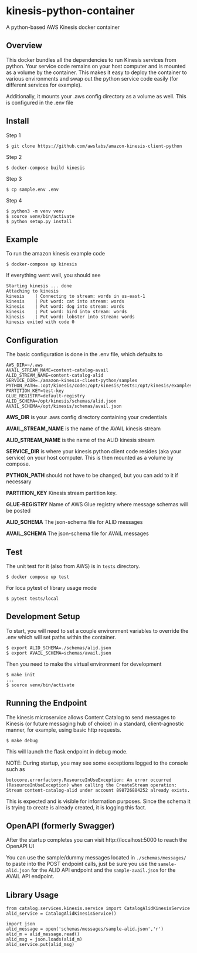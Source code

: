 # kinesis-python-container
A python-based AWS Kinesis docker container

## Overview

This docker bundles all the dependencies to run Kinesis services from python. Your service code remains on your host computer and is mounted as a volume by the container. This makes it easy to deploy the container to various environments and swap out the python service code easily (for different services for example).

Additionally, it mounts your .aws config directory as a volume as well. This is configured in the .env file

## Install

Step 1

```
$ git clone https://github.com/awslabs/amazon-kinesis-client-python
```

Step 2

```
$ docker-compose build kinesis
```

Step 3

```
$ cp sample.env .env
```

Step 4

```
$ python3 -m venv venv
$ source venv/bin/activate
$ python setup.py install
```

## Example

To run the amazon kinesis example code

```
$ docker-compose up kinesis
```

If everything went well, you should see

```
Starting kinesis ... done
Attaching to kinesis
kinesis    | Connecting to stream: words in us-east-1
kinesis    | Put word: cat into stream: words
kinesis    | Put word: dog into stream: words
kinesis    | Put word: bird into stream: words
kinesis    | Put word: lobster into stream: words
kinesis exited with code 0
```


## Configuration

The basic configuration is done in the .env file, which defaults to

```
AWS_DIR=~/.aws
AVAIL_STREAM_NAME=content-catalog-avail
ALID_STREAM_NAME=content-catalog-alid
SERVICE_DIR=./amazon-kinesis-client-python/samples
PYTHON_PATH=.:opt/kinesis/code:/opt/kinesis/tests:/opt/kinesis/examples
PARTITION_KEY=test-key
GLUE_REGISTRY=default-registry
ALID_SCHEMA=/opt/kinesis/schemas/alid.json
AVAIL_SCHEMA=/opt/kinesis/schemas/avail.json
```

**AWS_DIR** is your .aws config directory containing your credentials

**AVAIL_STREAM_NAME** is the name of the AVAIL kinesis stream

**ALID_STREAM_NAME** is the name of the ALID kinesis stream

**SERVICE_DIR** is where your kinesis python client code resides (aka your service) on your host computer. This is then mounted as a volume by compose.

**PYTHON_PATH** should not have to be changed, but you can add to it if necessary

**PARTITION_KEY** Kinesis stream partition key.

**GLUE-REGISTRY** Name of AWS Glue registry where message schemas will be posted

**ALID_SCHEMA** The json-schema file for ALID messages

**AVAIL_SCHEMA** The json-schema file for AVAIL messages

## Test

The unit test for it (also from AWS) is in `tests` directory.

```
$ docker compose up test
```

For loca pytest of library usage mode

```
$ pytest tests/local
```

## Development Setup

To start, you will need to set a couple environment variables to override the .env which will set paths within the container.

```
$ export ALID_SCHEMA=./schemas/alid.json
$ export AVAIL_SCHEMA=schemas/avail.json
```
Then you need to make the virtual environment for development
```
$ make init
...
$ source venv/bin/activate
```

## Running the Endpoint

The kinesis microservice allows Content Catalog to send messages to Kinesis (or future messaging hub of choice) in a standard, client-agnostic manner, for example, using basic http requests.

```
$ make debug
```

This will launch the flask endpoint in debug mode. 

NOTE: During startup, you may see some exceptions logged to the console such as 
```
botocore.errorfactory.ResourceInUseException: An error occurred (ResourceInUseException) when calling the CreateStream operation: Stream content-catalog-alid under account 898726884252 already exists.
```
This is expected and is visible for information purposes. Since the schema it is trying to create is already created, it is logging this fact.

## OpenAPI (formerly Swagger)

After the startup completes you can visit http://localhost:5000 to reach the OpenAPI UI

You can use the sample/dummy messages located in `./schemas/messages/` to paste into the POST endpoint calls, just be sure you use the `samele-alid.json` for the ALID API endpoint and the `sample-avail.json` for the AVAIL API endpoint.

## Library Usage

```
from catalog.services.kinesis.service import CatalogAlidKinesisService
alid_service = CatalogAlidKinesisService()

import json
alid_message = open('schemas/messages/sample-alid.json','r')
alid_m = alid_message.read()
alid_msg = json.loads(alid_m)
alid_service.put(alid_msg)
```
